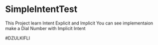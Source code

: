 # SimpleIntentTest

This Project learn Intent Explicit and Implicit
You can see implementaion make a Dial Number with Implicit Intent


#DZULKIFLI
